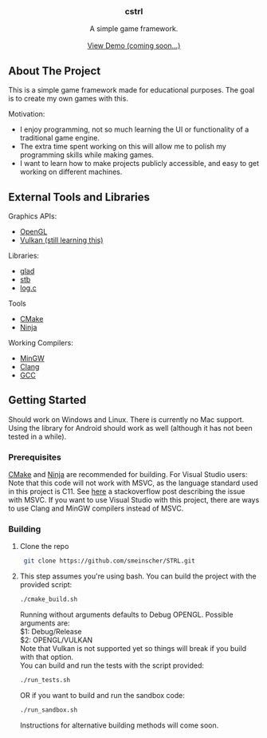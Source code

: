 <a name="readme-top"></a>

<br />
<div align="center">

<h3 align="center">cstrl</h3>

  <p align="center">
    A simple game framework.
    <br />
    <br />
    <a href="https://github.com/smeinscher/cstrl">View Demo (coming soon...)</a>
  </p>
</div>

## About The Project

This is a simple game framework made for educational purposes. The goal is to create my own games with this.

Motivation:
* I enjoy programming, not so much learning the UI or functionality of a traditional game engine.
* The extra time spent working on this will allow me to polish my programming skills while making games.
* I want to learn how to make projects publicly accessible, and easy to get working on different machines.

## External Tools and Libraries

Graphics APIs:
* [OpenGL](https://www.opengl.org/)
* [Vulkan (still learning this)](https://www.vulkan.org/)

Libraries:
* [glad](https://github.com/Dav1dde/glad)
* [stb](https://github.com/nothings/stb)
* [log.c](https://github.com/rxi/log.c)

Tools
* [CMake](https://cmake.org/)
* [Ninja](https://ninja-build.org/)

Working Compilers:
* [MinGW](https://www.mingw-w64.org/)
* [Clang](https://clang.llvm.org/)
* [GCC](https://gcc.gnu.org/)

## Getting Started

Should work on Windows and Linux. There is currently no Mac support. Using the library for Android should work as well (although it has not been tested in a while).

### Prerequisites

[CMake](https://cmake.org/) and [Ninja](https://ninja-build.org/) are recommended for building. For Visual Studio users: Note that this code will not work with MSVC, as the language standard used in this project is C11. See [here](https://stackoverflow.com/questions/48981823/is-there-any-option-to-switch-between-c99-and-c11-c-standards-in-visual-studio)
a stackoverflow post describing the issue with MSVC. If you want to use Visual Studio with this project, there are ways to use Clang and MinGW compilers instead of MSVC.

### Building

1. Clone the repo
   ```sh
    git clone https://github.com/smeinscher/STRL.git
    ```
2. This step assumes you're using bash. You can build the project with the provided script:
   ```sh
   ./cmake_build.sh
   ```
   Running without arguments defaults to Debug OPENGL.
   Possible arguments are:
   <br />
     $1: Debug/Release
   <br />
     $2: OPENGL/VULKAN
   <br />
   Note that Vulkan is not supported yet so things will break if you build with that option.
   <br />
   You can build and run the tests with the script provided:
   ```sh
   ./run_tests.sh
   ```
   OR if you want to build and run the sandbox code:
   ```sh
   ./run_sandbox.sh
   ```

   Instructions for alternative building methods will come soon.
